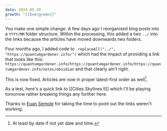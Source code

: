 ```yaml
---
date: 2024-05-18
growth: "[[Evergreen]]"
---
```

You make one simple change. A few days ago I reorganised blog posts into a `YYYY/MM` folder structure. Within the processing, this added a two `../` into the links because the articles have moved downwards two folders.

Four months ago, I added code to `.replaceAll("../", "https://quantumgardener.info/")` which had the impact of providing a link that looks like this: `https://quantumgardener.info/https://quantumgardener.info/https://quantumgardener.info/notes/obsidian` and that clearly ain't right.

This is now fixed. Articles are now in proper latest-first order as well[^1].

As a test, here's a quick link to [[Cities Skylines II]] which I'll be playing tomorrow rather breaking things any further here.

Thanks to [Euan Semple](https://quantumgardener.info/https://quantumgardener.info/https://quantumgardener.info/notes/obsidian) for taking the time to point out the links weren't working. 

[^1]: At least by date if not yet date and time. 


